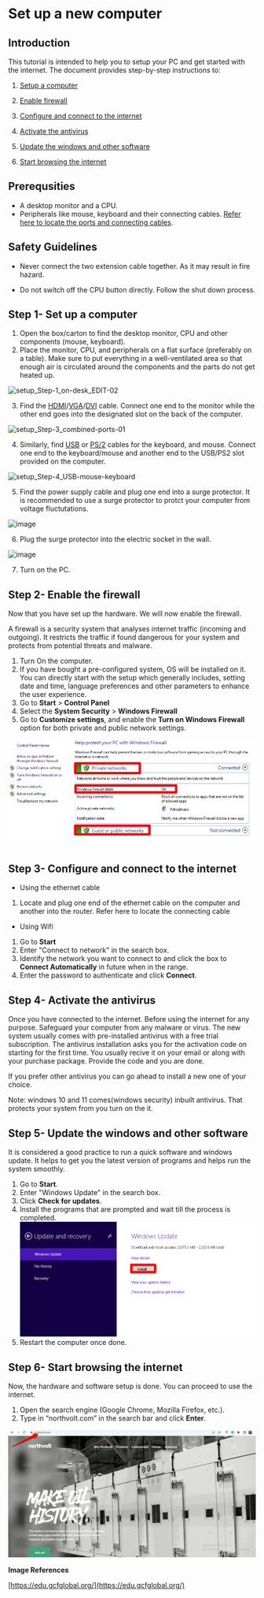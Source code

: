 # Set up a new computer

## Introduction

This tutorial is intended to help you to setup your PC and get started with the internet. The document provides step-by-step instructions to:

1) [Setup a computer](https://github.com/akshayakolay/Portfolio/edit/main/Tutorials/Set%20up%20a%20new%20computer.md#step-1--set-up-a-computer)

2) [Enable firewall](https://github.com/akshayakolay/Portfolio/edit/main/Tutorials/Set%20up%20a%20new%20computer.md#step-2--enable-the-firewall)

4) [Configure and connect to the internet](https://github.com/akshayakolay/Portfolio/edit/main/Tutorials/Set%20up%20a%20new%20computer.md#step-3--configure-and-connect-to-the-internet)
 
5) [Activate the antivirus](https://github.com/akshayakolay/Portfolio/edit/main/Tutorials/Set%20up%20a%20new%20computer.md#step-4--activate-the-antivirus)

6) [Update the windows and other software](https://github.com/akshayakolay/Portfolio/edit/main/Tutorials/Set%20up%20a%20new%20computer.md#step-5--update-the-windows-and-other-software)

7) [Start browsing the internet](https://github.com/akshayakolay/Portfolio/edit/main/Tutorials/Set%20up%20a%20new%20computer.md#step-6--start-browsing-the-internet)


## Prerequsities

* A desktop monitor and a CPU.
* Peripherals like mouse, keyboard and their connecting cables. [Refer here to locate the ports and connecting cables](https://github.com/akshayakolay/Portfolio/blob/main/Tutorials/Connecting%20cables%20and%20ports.md#types-of-cables-and-ports).

## Safety Guidelines

* Never connect the two extension cable together. As it may result in fire hazard.

* Do not switch off the CPU button directly. Follow the shut down process.


## Step 1- Set up a computer

1) Open the box/carton to find the desktop monitor, CPU and other components (mouse, keyboard).
2) Place the monitor, CPU, and peripherals on a flat surface (preferably on a table). Make sure to put everything in a well-ventilated area so that enough air is circulated around the components and the parts do not get heated up.
 
 ![setup_Step-1_on-desk_EDIT-02](https://user-images.githubusercontent.com/51504108/213732653-7577db44-532b-407c-b9a3-b7dceb71b4cb.jpg)


3) Find the [HDMI](https://github.com/akshayakolay/Portfolio/blob/main/Tutorials/Connecting%20cables%20and%20ports.md#hdmi-cable-the-high-definition-media-interface-cable-is-used-to-generate-both-the-audio-and-video-output-you-dont-need-any-speakers-as-peripherals-for-this-cable-as-this-cable-is-capable-to-provide-audio-transmission-as-well)/[VGA](https://github.com/akshayakolay/Portfolio/blob/main/Tutorials/Connecting%20cables%20and%20ports.md#vga-cable-the-video-graphics-array-cable-is-used-in-computers-for-generating-video-output-on-the-monitor-essentially-it-is-a-bridge-between-the-computer-and-the-monitor-to-generate-the-audio-output-you-can-either-use-a-vga-to-hdmi-converter-cable-or-connect-the-speakers-as-peripherals)/[DVI](https://github.com/akshayakolay/Portfolio/blob/main/Tutorials/Connecting%20cables%20and%20ports.md#dvi-cable-the-digital-visual-interface-cable-is-used-to-provide-video-display-on-the-monitor-to-get-audio-support-use-dvi-to-hdmi-converter-cable-or-connect-the-speakers-as-peripherals) cable. Connect one end to the monitor while the other end goes into the designated slot on the back of the computer.

![setup_Step-3_combined-ports-01](https://user-images.githubusercontent.com/51504108/213733157-0fe89118-93db-44b9-876c-6ccce4619abc.jpg)

4) Similarly, find [USB](https://github.com/akshayakolay/Portfolio/blob/main/Tutorials/Connecting%20cables%20and%20ports.md#usb-cable-the-universal-serial-bus-is-used-to-connect-any-usb-supported-deviceperipherals-to-the-computer) or [PS/2](https://github.com/akshayakolay/Portfolio/blob/main/Tutorials/Connecting%20cables%20and%20ports.md#ps2-cable-the-cable-is-used-to-connect-the-wired-keyboard-and-mouse-ps2-ports-on-the-computer-have-two-colour-codes) cables for the keyboard, and mouse. Connect one end to the keyboard/mouse and another end to the USB/PS2 slot provided on the computer.

![setup_Step-4_USB-mouse-keyboard](https://user-images.githubusercontent.com/51504108/213733419-c9b1bc38-5b0d-4945-bce0-81e23af36931.jpg)

5) Find the power supply cable and plug one end into a surge protector. It is recommended to use a surge protector to protct your computer from voltage fluctutations.

![image](https://user-images.githubusercontent.com/51504108/213733530-72a544f8-ec1a-47d8-9b61-b0c1c7d911eb.png)

6) Plug the surge protector into the electric socket in the wall.

![image](https://user-images.githubusercontent.com/51504108/213733773-878af0f0-3b3c-4c57-a51f-e9bc31b6c0d7.png)


7) Turn on the PC.

## Step 2- Enable the firewall 

Now that you have set up the hardware. We will now enable the firewall.

A firewall is a security system that analyses internet traffic (incoming and outgoing). It restricts the traffic if found dangerous for your system and protects from potential threats and malware.

1) Turn On the computer.
2) If you have bought a pre-configured system, OS will be installed on it. You can directly start with the setup which generally includes, setting date and time, language preferences and other parameters to enhance the user experience. 
3) Go to **Start** > **Control Panel**
4) Select the **System Security** > **Windows Firewall**
5) Go to **Customize settings**, and enable the **Turn on Windows Firewall** option for both private and public network settings. 

![image](https://github.com/akshayakolay/Portfolio/blob/main/Tutorials/Images%20for%20computer%20setup/firewall.png)

## Step 3- Configure and connect to the internet

* Using the ethernet cable
1) Locate and plug one end of the ethernet cable on the computer and another into the router. Refer here to locate the connecting cable

* Using Wifi

1) Go to **Start**
2) Enter "Connect to network" in the search box.
3) Identify the network you want to connect to and click the box to **Connect Automatically** in future when in the range.
4) Enter the password to authenticate and click **Connect**.

## Step 4- Activate the antivirus

Once you have connected to the internet. Before using the internet for any purpose. Safeguard your computer from any malware or virus. 
The new system usually comes with pre-installed antivirus with a free trial subscription. The antivirus installation asks you for the activation code on starting for the first time. You usually recive it on your email or along with your purchase package. Provide the code and you are done.

If you prefer other antivirus you can go ahead to install a new one of your choice.

Note: windows 10 and 11 comes(windows security) inbuilt antivirus. That protects your system from you turn on the it. 

## Step 5- Update the windows and other software

It is considered a good practice to run a quick software and windows update. It helps to get you the latest version of programs and helps run the system smoothly.

1) Go to **Start**.
2) Enter "Windows Update" in the search box.
3) Click **Check for updates**.
4) Install the programs that are prompted and wait till the process is completed.
![image](https://github.com/akshayakolay/Portfolio/blob/main/Tutorials/Images%20for%20computer%20setup/update.png)
6) Restart the computer once done.
 
## Step 6- Start browsing the internet

Now, the hardware and software setup is done. You can proceed to use the internet.

1) Open the search engine (Google Chrome, Mozilla Firefox, etc.).
2) Type in “northvolt.com” in the search bar and click **Enter**.

![image](https://github.com/akshayakolay/Portfolio/blob/main/Tutorials/Images%20for%20computer%20setup/nortvolt.png)


**Image References**

[https://edu.gcfglobal.org/](https://edu.gcfglobal.org/)


